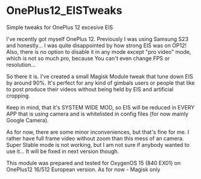 # OnePlus12_EISTweaks
Simple tweaks for OnePlus 12 excesive EIS

I've recently got myself OnePlus 12. Previously I was using Samsung S23 and honestly... I was quite disappointed by how strong EIS was on OP12!
Also, there is no option to disable it in any mode except "pro video" mode, which is not so much pro, because You can't even change FPS or resolution...

So there it is. I've created a small Magisk Module tweak that tune down EIS by around 90%.
It's perfect for any kind of gimbals users or people that like to post produce their videos without being held by EIS and artificial cropping.

Keep in mind, that it's SYSTEM WIDE MOD, so EIS will be reduced in EVERY APP that is using camera and is whitelisted in config files (for now mainly Google Camera).

As for now, there are some minor inconveniences, but that's fine for me. I rather have full frame video without zoom than this mess of an camera.
Super Stable mode is not working, but I am not sure if anybody wanted to use it... It will be fixed in next version though.

This module was prepared and tested for OxygenOS 15 (840 EX01) on OnePlus12 16/512 European version.
As for now - Magisk only

